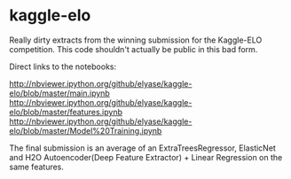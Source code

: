 # kaggle-elo

Really dirty extracts from the winning submission for the Kaggle-ELO competition. This code shouldn't actually be public in this bad form.

Direct links to the notebooks:

http://nbviewer.ipython.org/github/elyase/kaggle-elo/blob/master/main.ipynb
http://nbviewer.ipython.org/github/elyase/kaggle-elo/blob/master/features.ipynb
http://nbviewer.ipython.org/github/elyase/kaggle-elo/blob/master/Model%20Training.ipynb

The final submission is an average of an ExtraTreesRegressor, ElasticNet and H2O Autoencoder(Deep Feature Extractor) + Linear Regression on the same features.
